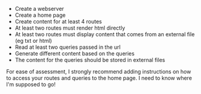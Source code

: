 - Create a webserver
- Create a home page
- Create content for at least 4 routes
- At least two routes must render html directly
- At least two routes must display content that comes from an external file (eg txt or html)
- Read at least two queries passed in the url
- Generate different content based on the queries
- The content for the queries should be stored in external files

For ease of assessment, I strongly recommend adding instructions on how to access your routes and queries to the home page. I need to know where I'm supposed to go!
